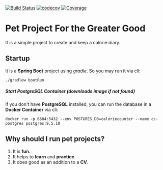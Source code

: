 [![Build Status](https://travis-ci.com/konstantin-krylov/caloriecounter.svg?branch=master)](https://travis-ci.com/konstantin-krylov/caloriecounter)
[![codecov](https://codecov.io/gh/konstantin-krylov/caloriecounter/branch/master/graph/badge.svg)](https://codecov.io/gh/konstantin-krylov/caloriecounter)
[![Coverage](https://sonarcloud.io/api/project_badges/measure?project=com.epam%3Acaloriecounter&metric=coverage)](https://sonarcloud.io/dashboard?id=com.epam%3Acaloriecounter)
# Pet Project For the Greater Good

It is a simple project to create and keep a calorie diary.

## Startup
It is a **Spring Boot** project using *gradle*. So you may run it via cli:
    
    ./gradlew bootRun

##### Start PostgreSQL Container (downloads image if not found)
If you don't have **PostgreSQL** installed, you can run the database in a **Docker Container** via cli:
```
docker run -p 6604:5432 --env POSTGRES_DB=caloriecounter --name cc-postgres postgres:9.5.10 
```

## Why should I run pet projects?
1. It is **fun**.
1. It helps to **learn** and **practice**.
1. It does good as an addition to a **CV**.